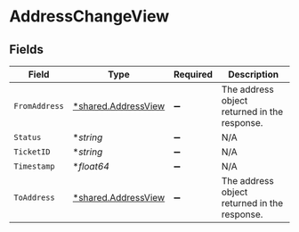 # AddressChangeView


## Fields

| Field                                                     | Type                                                      | Required                                                  | Description                                               |
| --------------------------------------------------------- | --------------------------------------------------------- | --------------------------------------------------------- | --------------------------------------------------------- |
| `FromAddress`                                             | [*shared.AddressView](../../models/shared/addressview.md) | :heavy_minus_sign:                                        | The address object returned in the response.              |
| `Status`                                                  | **string*                                                 | :heavy_minus_sign:                                        | N/A                                                       |
| `TicketID`                                                | **string*                                                 | :heavy_minus_sign:                                        | N/A                                                       |
| `Timestamp`                                               | **float64*                                                | :heavy_minus_sign:                                        | N/A                                                       |
| `ToAddress`                                               | [*shared.AddressView](../../models/shared/addressview.md) | :heavy_minus_sign:                                        | The address object returned in the response.              |
